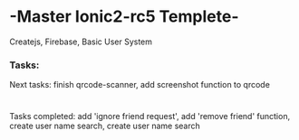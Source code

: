 # -Master Ionic2-rc5 Templete-
Createjs, Firebase, Basic User System

### Tasks:
Next tasks: finish qrcode-scanner, add screenshot function to qrcode
#
Tasks completed: add 'ignore friend request', add 'remove friend' function, create user name search, create user name search